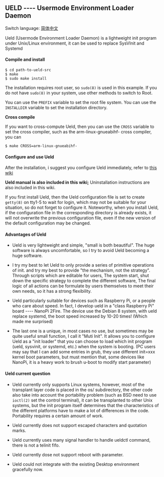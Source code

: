 ## UELD ---- Usermode Environment Loader Daemon

Switch language: [简体中文](README.zh_CN.md)

Ueld (Usermode Environment Loader Daemon) is a lightweight init program under Unix/Linux environment, it can be used to replace SysVInit and Systemd

#### Compile and install

```
$ cd path-to-ueld-src
$ make
$ sudo make install
```
The installation requires root user, so `sudo(8)` is used in this example. If you do not have `sudo(8)` in your system, use other methods to switch to Root.

You can use the `PREFIX` variable to set the root file system. You can use the` INSTALLDIR` variable to set the installation directory.

**Cross compile**

If you want to cross-compute Ueld, then you can use the `CROSS` variable to set the cross compiler, such as the arm-linux-gnueabihf- cross compiler, you can

```
$ make CROSS=arm-linux-gnueabihf-
```

#### Configure and use Ueld

After the installation, i suggest you configure Ueld immediately, refer to [this wiki](doc/userguide.md)

**Ueld manual is also included in this wiki;** Uninstallation instructions are also included in this wiki.

If you first install Ueld, then the Ueld configuration file is set to create `getty(8)` on tty1-5 to wait for login, which may not be suitable for your situation, so do not forget to configure it. Noteworthy, when you install Ueld, if the configuration file in the corresponding directory is already exists, it will not overwrite the previous configuration file, even if the new version of the default configuration may be changed.

#### Advantages of Ueld

- Ueld is very lightweight and simple, "small is both beautiful". The huge software is always uncomfortable, so I try to avoid Ueld becoming a huge software.

- I try my best to let Ueld to only provide a series of primitive operations of init. and try my best to provide "the mechanism, not the strategy". Through scripts which are editable for users, The system start, shut down the specific strategy to complete the different software, The final logic of all actions can be formulate by users themselves to meet their own needs, so it has a strong flexibility.

- Ueld particularly suitable for devices such as Raspberry Pi, or a people who care about speed. In fact, I develop ueld in a "class Raspberry Pi" board ---- NanoPi 2Fire. The device use the Debian 8 system, with ueld replace systemd, the boot speed increased by 10-20 times! (Which made me surprised)

- The last one is a unique, in most cases no use, but sometimes may be quite useful small function, I call it "Muti Init". It allows you to configure Ueld as a "init loader" that you can choose to load which init program (ueld, sysvinit, or systemd, etc.) when the system is booting. (PC users may say that I can add some entries in grub, they use different init=xxx kernel boot parameters, but must mention that, some devices like NanoPi, it is a heavy work to brush u-boot to modify start parameter)

#### Ueld current question

- Ueld currently only supports Linux systems, however, most of the transplant layer code is placed in the os/ subdirectory, the other code also take into account the portability problem (such as BSD need to use `ioctl(2)` set the control terminal), it can be transplanted to other Unix systems, but the init program itself determines that the characteristics of the different platforms have to make a lot of differences in the code. Portability requires a certain amount of work.

- Ueld currently does not support escaped characters and quotation marks.

- Ueld currently uses many signal handler to handle ueldctl command, there is not a telinit fifo.

- Ueld currently dose not support reboot with parameter.

- Ueld could not integrate with the existing Desktop environment gracefully now.
